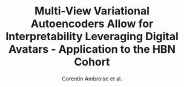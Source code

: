 ---
cat: gaia
subcat: platform
bestof: false
author: Corentin Ambroise et al.
title: Multi-View Variational Autoencoders Allow for Interpretability Leveraging Digital Avatars - Application to the HBN Cohort
year: 2023
type: inproceedings
doi: 10.1109/ISBI53787.2023.10230552
booktitle: IEEE 20th International Symposium on Biomedical Imaging (ISBI) 2023
---